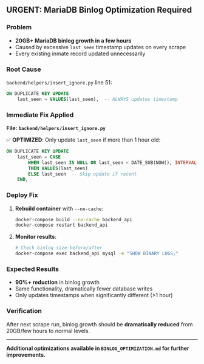 ## URGENT: MariaDB Binlog Optimization Required

### Problem
- **20GB+ MariaDB binlog growth in a few hours**
- Caused by excessive `last_seen` timestamp updates on every scrape
- Every existing inmate record updated unnecessarily 

### Root Cause
`backend/helpers/insert_ignore.py` line 51:
```sql
ON DUPLICATE KEY UPDATE
    last_seen = VALUES(last_seen),  -- ALWAYS updates timestamp
```

### Immediate Fix Applied
**File: `backend/helpers/insert_ignore.py`**

✅ **OPTIMIZED**: Only update `last_seen` if more than 1 hour old:
```sql
ON DUPLICATE KEY UPDATE
    last_seen = CASE 
        WHEN last_seen IS NULL OR last_seen < DATE_SUB(NOW(), INTERVAL 1 HOUR)
        THEN VALUES(last_seen)
        ELSE last_seen  -- Skip update if recent
    END,
```

### Deploy Fix
1. **Rebuild container** with `--no-cache`:
   ```bash
   docker-compose build --no-cache backend_api
   docker-compose restart backend_api
   ```

2. **Monitor results**:
   ```bash
   # Check binlog size before/after
   docker-compose exec backend_api mysql -e "SHOW BINARY LOGS;"
   ```

### Expected Results
- **90%+ reduction** in binlog growth
- Same functionality, dramatically fewer database writes
- Only updates timestamps when significantly different (>1 hour)

### Verification
After next scrape run, binlog growth should be **dramatically reduced** from 20GB/few hours to normal levels.

---

**Additional optimizations available in `BINLOG_OPTIMIZATION.md` for further improvements.**
